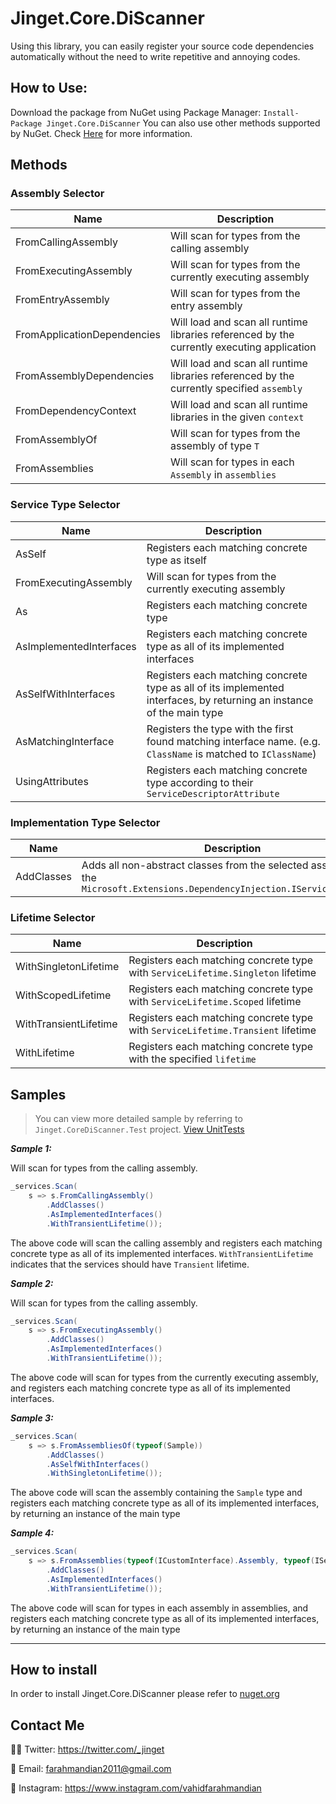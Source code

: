 
# Jinget.Core.DiScanner
Using this library, you can easily register your source code dependencies automatically without the need to write repetitive and annoying codes.


## How to Use:

Download the package from NuGet using Package Manager:
`Install-Package Jinget.Core.DiScanner`
You can also use other methods supported by NuGet. Check [Here](https://www.nuget.org/packages/Jinget.Core.DiScanner"Here") for more information.

## Methods

### Assembly Selector

|Name| Description |
|--|--|
| FromCallingAssembly | Will scan for types from the calling assembly |
| FromExecutingAssembly| Will scan for types from the currently executing assembly |
| FromEntryAssembly | Will scan for types from the entry assembly |
| FromApplicationDependencies| Will load and scan all runtime libraries referenced by the currently executing application |
| FromAssemblyDependencies| Will load and scan all runtime libraries referenced by the currently specified `assembly` |
| FromDependencyContext | Will load and scan all runtime libraries in the given `context` |
| FromAssemblyOf | Will scan for types from the assembly of type `T` |
| FromAssemblies | Will scan for types in each `Assembly` in `assemblies` |

### Service Type Selector

|Name| Description |
|--|--|
| AsSelf| Registers each matching concrete type as itself |
| FromExecutingAssembly| Will scan for types from the currently executing assembly |
| As | Registers each matching concrete type |
| AsImplementedInterfaces | Registers each matching concrete type as all of its implemented interfaces |
| AsSelfWithInterfaces | Registers each matching concrete type as all of its implemented interfaces, by returning an instance of the main type |
| AsMatchingInterface | Registers the type with the first found matching interface name.  (e.g. `ClassName` is matched to `IClassName`) |
| UsingAttributes | Registers each matching concrete type according to their `ServiceDescriptorAttribute` |

### Implementation Type Selector

|Name| Description |
|--|--|
| AddClasses | Adds all non-abstract classes from the selected assemblies to the `Microsoft.Extensions.DependencyInjection.IServiceCollection` |

### Lifetime Selector

|Name| Description |
|--|--|
| WithSingletonLifetime | Registers each matching concrete type with `ServiceLifetime.Singleton` lifetime |
| WithScopedLifetime | Registers each matching concrete type with `ServiceLifetime.Scoped` lifetime |
| WithTransientLifetime | Registers each matching concrete type with `ServiceLifetime.Transient` lifetime |
| WithLifetime | Registers each matching concrete type with the specified `lifetime` |


## Samples

> You can view more detailed sample by referring to `Jinget.CoreDiScanner.Test` project. [View UnitTests](https://github.com/VahidFarahmandian/Jinget/tree/main/Tests/Jinget.Core.DiScanner.Tests)

***Sample 1:***

Will scan for types from the calling assembly.

```csharp
_services.Scan(
    s => s.FromCallingAssembly()
        .AddClasses()
        .AsImplementedInterfaces()
        .WithTransientLifetime());
```

The above code will scan the calling assembly and registers each matching concrete type as all of its implemented interfaces. `WithTransientLifetime` indicates that the services should have `Transient` lifetime.

***Sample 2:***

Will scan for types from the calling assembly.

```csharp
_services.Scan(
    s => s.FromExecutingAssembly()
        .AddClasses()
        .AsImplementedInterfaces()
        .WithTransientLifetime());
```

The above code will scan for types from the currently executing assembly, and registers each matching concrete type as all of its implemented interfaces.

***Sample 3:***

```csharp
_services.Scan(
    s => s.FromAssembliesOf(typeof(Sample))
        .AddClasses()
        .AsSelfWithInterfaces()
        .WithSingletonLifetime());
```

The above code will scan the assembly containing the `Sample` type and registers each matching concrete type as all of its implemented interfaces, by returning an instance of the main type

***Sample 4:***

```csharp
_services.Scan(
    s => s.FromAssemblies(typeof(ICustomInterface).Assembly, typeof(ISelector).Assembly)
        .AddClasses()
        .AsImplementedInterfaces()
        .WithTransientLifetime());
```

The above code will scan for types in each assembly in assemblies, and registers each matching concrete type as all of its implemented interfaces, by returning an instance of the main type

------------
## How to install
In order to install Jinget.Core.DiScanner please refer to [nuget.org](https://www.nuget.org/packages/Jinget.Core.DiScanner "nuget.org")

## Contact Me
👨‍💻 Twitter: https://twitter.com/_jinget

📧 Email: farahmandian2011@gmail.com

📣 Instagram: https://www.instagram.com/vahidfarahmandian
